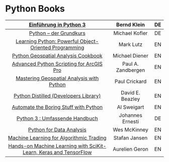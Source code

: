 # Python Books

| **[Einführung in Python 3][1]** | **Bernd Klein** | **DE** |
|:---:|:---:|:---:|
| [Python – der Grundkurs][2] | Michael Kofler | DE |
| [Learning Python: Powerful Object-Oriented Programming][3] | Mark Lutz | EN |
| [Python Geospatial Analysis Cookbook][4] | Michael Diener | EN |
| [Advanced Python Scripting for ArcGIS Pro][5] | Paul A. Zandbergen | EN |
| [Mastering Geospatial Analysis with Python][6] | Paul Crickard | EN |
| [Python Distilled (Developers Library)][7] | David E. Beazley | EN |
| [Automate the Boring Stuff with Python][8] | Al Sweigart | EN |
| [Python 3 : Umfassende Handbuch][9] | Johannes Ernesti | DE |
| [Python for Data Analysis][10] | Wes McKinney | EN |
| [Machine Learning for Algorithmic Trading][11] | Stafan Jansen | EN |
| [Hands-on Machine Learning with SciKit-Learn, Keras and TensorFlow][12] | Aurelien Geron | EN |

[1]: https://www.hanser-kundencenter.de/en/detail/index/sArticle/10355
[2]: https://www.rheinwerk-verlag.de/python-der-grundkurs/
[3]: https://www.amazon.de/dp/1449355730?linkCode=gs2&tag=oreilly2002-21
[4]: https://www.amazon.de/Python-Geospatial-Analysis-Cookbook-Michael/dp/1783555076
[5]: https://www.amazon.de/Advanced-Python-Scripting-ArcGIS-Pro/dp/1589486188
[6]: https://www.amazon.com/Mastering-Geospatial-Analysis-Python-MapboxGL-Jupyter/dp/1788293339
[7]: https://www.amazon.de/dp/0134173279
[8]: https://www.amazon.com/Automate-Boring-Stuff-Python-Programming/dp/1593275994
[9]: https://www.amazon.de/Python-Sprachgrundlagen-Objektorientierte-Programmierung-Beispielprogramme/dp/3836279266
[10]: https://www.oreilly.com/library/view/python-for-data/9781491957653/
[11]: https://www.packtpub.com/product/machine-learning-for-algorithmic-trading-second-edition/9781839217715
[12]: https://www.amazon.de/dp/1492032646